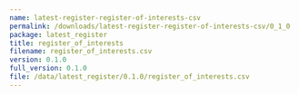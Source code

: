 ```yaml
---
name: latest-register-register-of-interests-csv
permalink: /downloads/latest-register-register-of-interests-csv/0_1_0
package: latest_register
title: register_of_interests
filename: register_of_interests.csv
version: 0.1.0
full_version: 0.1.0
file: /data/latest_register/0.1.0/register_of_interests.csv
---
```

